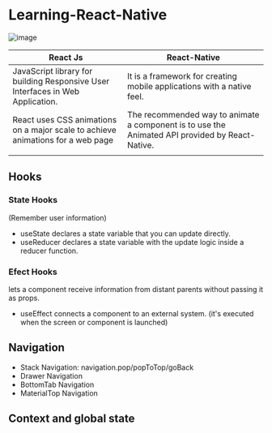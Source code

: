 # Learning-React-Native
![image](https://github.com/CarolinaChavezDavid/Learning-React-Native/assets/77591347/f89e35f6-9ff3-4e79-9b10-b3a93e30c1d7)

| **React Js**                                                                    | **React-Native**                                                                                |
|---------------------------------------------------------------------------------|-------------------------------------------------------------------------------------------------|
| JavaScript library for building Responsive User Interfaces in Web Application.  | It is a framework for creating mobile applications with a native feel.                          |
| React uses CSS animations on a major scale to achieve animations for a web page | The recommended way to animate a component is to use the Animated API provided by React-Native. |
|                                                                                 |                                                                                                 |
## Hooks
  ### State Hooks 
  (Remember user information)
  * useState declares a state variable that you can update directly.
  * useReducer declares a state variable with the update logic inside a reducer function.
    
   ### Efect Hooks
   lets a component receive information from distant parents without passing it as props.
* useEffect connects a component to an external system. (it's executed when the screen or component is launched)


## Navigation

* Stack Navigation:
  navigation.pop/popToTop/goBack
* Drawer Navigation
* BottomTab Navigation
* MaterialTop Navigation

## Context and global state



